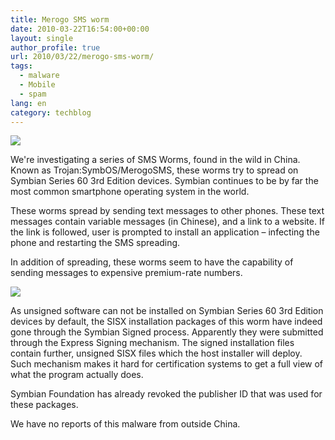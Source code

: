 ```yaml
---
title: Merogo SMS worm
date: 2010-03-22T16:54:00+00:00
layout: single
author_profile: true
url: 2010/03/22/merogo-sms-worm/
tags:
  - malware
  - Mobile
  - spam
lang: en
category: techblog
---
```

[![](http://4.bp.blogspot.com/_vaUVXcmC3OI/S6eZdvJHcpI/AAAAAAAABWg/hte24M_i8pI/s400/merogo1.png)](http://4.bp.blogspot.com/_vaUVXcmC3OI/S6eZdvJHcpI/AAAAAAAABWg/hte24M_i8pI/s1600-h/merogo1.png)

We're investigating a series of SMS Worms, found in the wild in China. Known as Trojan:SymbOS/MerogoSMS, these worms try to spread on Symbian Series 60 3rd Edition devices. Symbian continues to be by far the most common smartphone operating system in the world.

These worms spread by sending text messages to other phones. These text messages contain variable messages (in Chinese), and a link to a website. If the link is followed, user is prompted to install an application – infecting the phone and restarting the SMS spreading.

In addition of spreading, these worms seem to have the capability of sending messages to expensive premium-rate numbers.

[![](http://2.bp.blogspot.com/_vaUVXcmC3OI/S6eZsdvByyI/AAAAAAAABWo/BKKgl47_n6w/s320/cserver.png)](http://2.bp.blogspot.com/_vaUVXcmC3OI/S6eZsdvByyI/AAAAAAAABWo/BKKgl47_n6w/s1600-h/cserver.png)

As unsigned software can not be installed on Symbian Series 60 3rd Edition devices by default, the SISX installation packages of this worm have indeed gone through the Symbian Signed process. Apparently they were submitted through the Express Signing mechanism. The signed installation files contain further, unsigned SISX files which the host installer will deploy. Such mechanism makes it hard for certification systems to get a full view of what the program actually does.

Symbian Foundation has already revoked the publisher ID that was used for these packages.

We have no reports of this malware from outside China.
